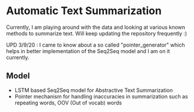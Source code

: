 # Automatic Text Summarization

Currently, I am playing around with the data and looking at various known methods to summarize text. Will keep updating the repository frequently :)

UPD 3/9/20 : I came to know about a so called "pointer_generator" which helps in better implementation of the Seq2Seq model and I am on it currently.

## Model ##
* LSTM based Seq2Seq model for Abstractive Text Summarization
* Pointer mechanism for handling inaccuracies in summarization such as repeating words, OOV (Out of vocab) words 

